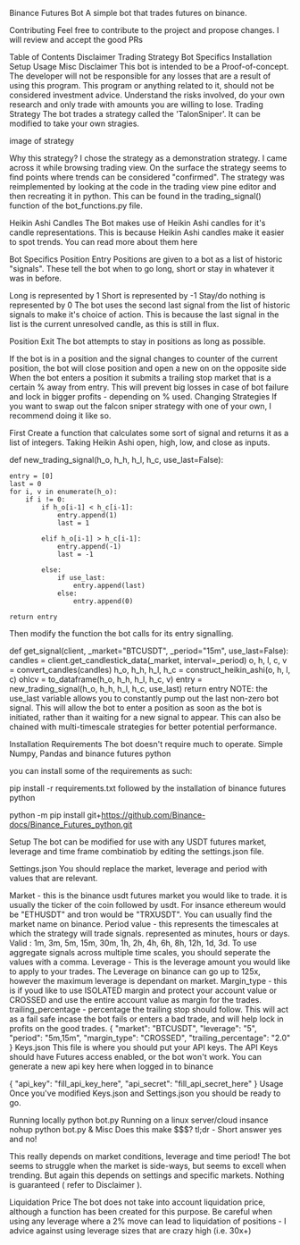 Binance Futures Bot
A simple bot that trades futures on binance.

Contributing
Feel free to contribute to the project and propose changes. I will review and accept the good PRs

Table of Contents
Disclaimer
Trading Strategy
Bot Specifics
Installation
Setup
Usage
Misc
Disclaimer
This bot is intended to be a Proof-of-concept. The developer will not be responsible for any losses that are a result of using this program. This program or anything related to it, should not be considered investment advice. Understand the risks involved, do your own research and only trade with amounts you are willing to lose.
Trading Strategy
The bot trades a strategy called the 'TalonSniper'. It can be modified to take your own stragies.

image of strategy

Why this strategy?
I chose the strategy as a demonstration strategy. I came across it while browsing trading view. On the surface the strategy seems to find points where trends can be considered "confirmed". The strategy was reimplemented by looking at the code in the trading view pine editor and then recreating it in python. This can be found in the trading_signal() function of the bot_functions.py file.

Heikin Ashi Candles
The Bot makes use of Heikin Ashi candles for it's candle representations. This is because Heikin Ashi candles make it easier to spot trends. You can read more about them here

Bot Specifics
Position Entry
Positions are given to a bot as a list of historic "signals". These tell the bot when to go long, short or stay in whatever it was in before.

Long is represented by 1
Short is represented by -1
Stay/do nothing is represented by 0
The bot uses the second last signal from the list of historic signals to make it's choice of action. This is because the last signal in the list is the current unresolved candle, as this is still in flux.

Position Exit
The bot attempts to stay in positions as long as possible.

If the bot is in a position and the signal changes to counter of the current position, the bot will close position and open a new on on the opposite side
When the bot enters a position it submits a trailing stop market that is a certain % away from entry. This will prevent big losses in case of bot failure and lock in bigger profits - depending on % used.
Changing Strategies
If you want to swap out the falcon sniper strategy with one of your own, I recommend doing it like so.

First Create a function that calculates some sort of signal and returns it as a list of integers. Taking Heikin Ashi open, high, low, and close as inputs.

def new_trading_signal(h_o, h_h, h_l, h_c, use_last=False):

    entry = [0]
    last = 0
    for i, v in enumerate(h_o):
        if i != 0:
            if h_o[i-1] < h_c[i-1]:
                entry.append(1)
                last = 1
            
            elif h_o[i-1] > h_c[i-1]:
                entry.append(-1)
                last = -1
            
            else:
                if use_last:
                    entry.append(last)
                else:
                    entry.append(0)
    
    return entry
Then modify the function the bot calls for its entry signalling.

def get_signal(client, _market="BTCUSDT", _period="15m", use_last=False):
    candles = client.get_candlestick_data(_market, interval=_period)
    o, h, l, c, v = convert_candles(candles)
    h_o, h_h, h_l, h_c = construct_heikin_ashi(o, h, l, c)
    ohlcv = to_dataframe(h_o, h_h, h_l, h_c, v)
    entry = new_trading_signal(h_o, h_h, h_l, h_c, use_last)
    return entry
NOTE: the use_last variable allows you to constantly pump out the last non-zero bot signal. This will allow the bot to enter a position as soon as the bot is initiated, rather than it waiting for a new signal to appear. This can also be chained with multi-timescale strategies for better potential performance.

Installation
Requirements
The bot doesn't require much to operate. Simple Numpy, Pandas and binance futures python

you can install some of the requirements as such:

pip install -r requirements.txt
followed by the installation of binance futures python

python -m pip install git+https://github.com/Binance-docs/Binance_Futures_python.git

Setup
The bot can be modified for use with any USDT futures market, leverage and time frame combinatiob by editing the settings.json file.

Settings.json
You should replace the market, leverage and period with values that are relevant.

Market - this is the binance usdt futures market you would like to trade. it is usually the ticker of the coin followed by usdt. For insance ethereum would be "ETHUSDT" and tron would be "TRXUSDT". You can usually find the market name on binance.
Period value - this represents the timescales at which the strategy will trade signals. represented as minutes, hours or days. Valid : 1m, 3m, 5m, 15m, 30m, 1h, 2h, 4h, 6h, 8h, 12h, 1d, 3d. To use aggregate signals across multiple time scales, you should seperate the values with a comma.
Leverage - This is the leverage amount you would like to apply to your trades. The Leverage on binance can go up to 125x, however the maximum leverage is dependant on market.
Margin_type - this is if youd like to use ISOLATED margin and protect your account value or CROSSED and use the entire account value as margin for the trades.
trailing_percentage - percentage the trailing stop should follow. This will act as a fail safe incase the bot fails or enters a bad trade, and will help lock in profits on the good trades.
{
	"market": "BTCUSDT",
	"leverage": "5",
	"period": "5m,15m",
	"margin_type": "CROSSED",
	"trailing_percentage": "2.0"
}
Keys.json
This file is where you should put your API keys. The API Keys should have Futures access enabled, or the bot won't work. You can generate a new api key here when logged in to binance

{
	"api_key": "fill_api_key_here",
	"api_secret": "fill_api_secret_here"
}
Usage
Once you've modified Keys.json and Settings.json you should be ready to go.

Running locally
python bot.py
Running on a linux server/cloud insance
nohup python bot.py &
Misc
Does this make $$$?
tl;dr - Short answer yes and no!

This really depends on market conditions, leverage and time period! The bot seems to struggle when the market is side-ways, but seems to excell when trending. But again this depends on settings and specific markets. Nothing is guaranteed ( refer to Disclaimer ).

Liquidation Price
The bot does not take into account liquidation price, although a function has been created for this purpose. Be careful when using any leverage where a 2% move can lead to liquidation of positions - I advice against using leverage sizes that are crazy high (i.e. 30x+)
